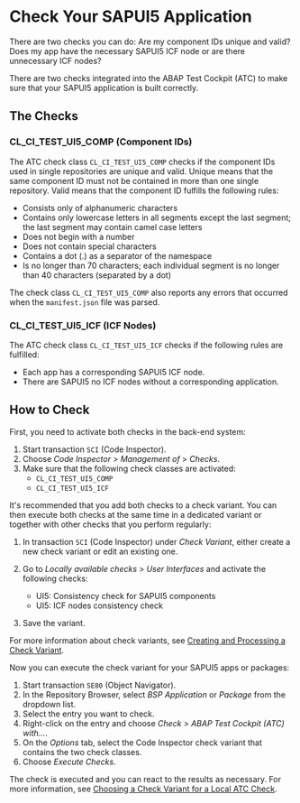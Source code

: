 <!-- loio3dd37367d73945bcae39301e12a4eee4 -->

# Check Your SAPUI5 Application

There are two checks you can do: Are my component IDs unique and valid? Does my app have the necessary SAPUI5 ICF node or are there unnecessary ICF nodes?



There are two checks integrated into the ABAP Test Cockpit \(ATC\) to make sure that your SAPUI5 application is built correctly.



<a name="loio3dd37367d73945bcae39301e12a4eee4__section_rwm_k1c_44b"/>

## The Checks



### CL\_CI\_TEST\_UI5\_COMP \(Component IDs\)

The ATC check class `CL_CI_TEST_UI5_COMP` checks if the component IDs used in single repositories are unique and valid. Unique means that the same component ID must not be contained in more than one single repository. Valid means that the component ID fulfills the following rules:

-   Consists only of alphanumeric characters
-   Contains only lowercase letters in all segments except the last segment; the last segment may contain camel case letters
-   Does not begin with a number
-   Does not contain special characters
-   Contains a dot \(.\) as a separator of the namespace
-   Is no longer than 70 characters; each individual segment is no longer than 40 characters \(separated by a dot\)

The check class `CL_CI_TEST_UI5_COMP` also reports any errors that occurred when the `manifest.json` file was parsed.



### CL\_CI\_TEST\_UI5\_ICF \(ICF Nodes\)

The ATC check class `CL_CI_TEST_UI5_ICF` checks if the following rules are fulfilled:

-   Each app has a corresponding SAPUI5 ICF node.
-   There are SAPUI5 no ICF nodes without a corresponding application.



<a name="loio3dd37367d73945bcae39301e12a4eee4__section_qdg_tjc_44b"/>

## How to Check

First, you need to activate both checks in the back-end system:

1.  Start transaction `SCI` \(Code Inspector\).
2.  Choose *Code Inspector* \> *Management of* \> *Checks*.
3.  Make sure that the following check classes are activated:
    -   `CL_CI_TEST_UI5_COMP`
    -   `CL_CI_TEST_UI5_ICF`


It's recommended that you add both checks to a check variant. You can then execute both checks at the same time in a dedicated variant or together with other checks that you perform regularly:

1.  In transaction `SCI` \(Code Inspector\) under *Check Variant*, either create a new check variant or edit an existing one.
2.  Go to *Locally available checks* \> *User Interfaces* and activate the following checks:
    -   UI5: Consistency check for SAPUI5 components
    -   UI5: ICF nodes consistency check

3.  Save the variant.

For more information about check variants, see [Creating and Processing a Check Variant](https://help.sap.com/viewer/ba879a6e2ea04d9bb94c7ccd7cdac446/latest/en-US/49243e38855616b6e10000000a42189d.html).

Now you can execute the check variant for your SAPUI5 apps or packages:

1.  Start transaction `SE80` \(Object Navigator\).
2.  In the Repository Browser, select *BSP Application* or *Package* from the dropdown list.
3.  Select the entry you want to check.
4.  Right-click on the entry and choose *Check* \> *ABAP Test Cockpit \(ATC\) with...*.
5.  On the *Options* tab, select the Code Inspector check variant that contains the two check classes.
6.  Choose *Execute Checks*.

The check is executed and you can react to the results as necessary. For more information, see [Choosing a Check Variant for a Local ATC Check](https://help.sap.com/viewer/ba879a6e2ea04d9bb94c7ccd7cdac446/latest/en-US/eaedb182328d4ffab7df496c1dae06b3.html).

